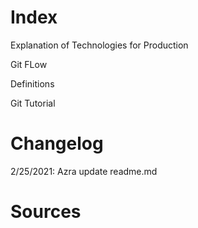 # Index

Explanation of Technologies for Production

Git FLow

Definitions

Git Tutorial


# Changelog 
2/25/2021: Azra update readme.md

# Sources 
